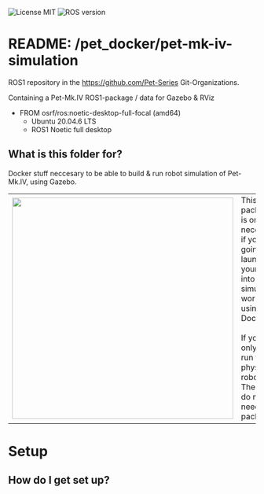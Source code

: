 ![License MIT](https://img.shields.io/github/license/Pet-Series/pet_mk_iv_simulation?color=blue)
![ROS version](https://img.shields.io/badge/ROS1-Noetic-brightgreen)

# README: /pet_docker/pet-mk-iv-simulation #

ROS1 repository in the https://github.com/Pet-Series Git-Organizations.</br>

Containing a Pet-Mk.IV ROS1-package / data for Gazebo & RViz
- FROM osrf/ros:noetic-desktop-full-focal (amd64)
   - Ubuntu 20.04.6 LTS
   - ROS1 Noetic full desktop

## **What is this folder for?** ##
Docker stuff neccesary to be able to build & run robot simulation of Pet-Mk.IV, using Gazebo.</br>

<table>
    <tr>
        <td>
            <img src="doc/pet_mk.iv_simulation.png" width="450px">
        </td>
        <td width="500px">
            This package is only necessary if you are going to launch your robot into a simulated world using Docker.</br>
            </br>
            If you only will run the physical robot - Then you do not need this package.
        </td>
    </tr>
</table>



# Setup
## **How do I get set up?** ##